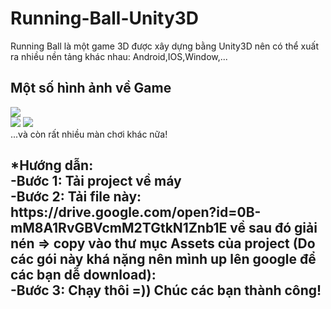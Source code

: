# Running-Ball-Unity3D
Running Ball là một game 3D được xây dựng bằng Unity3D nên có thể xuất ra nhiều nền tảng khác nhau: Android,IOS,Window,...
<br>
<h2>Một số hình ảnh về Game</h2>
<img src="http://i.imgur.com/s4vPP8R.png">
<br>
<img src="http://i.imgur.com/v9eN3nA.png">
<img src="http://i.imgur.com/jqc38aR.png">
<br>
...và còn rất nhiều màn chơi khác nữa!
<br>
<h2>*Hướng dẫn:
<br>
-Bước 1: Tải project về máy<br>
-Bước 2: Tải file này: https://drive.google.com/open?id=0B-mM8A1RvGBVcmM2TGtkN1Znb1E về sau đó giải nén => copy vào thư mục Assets của project (Do các gói này khá nặng nên mình up lên google để các bạn dễ download):<br>
-Bước 3: Chạy thôi =))
Chúc các bạn thành công!


